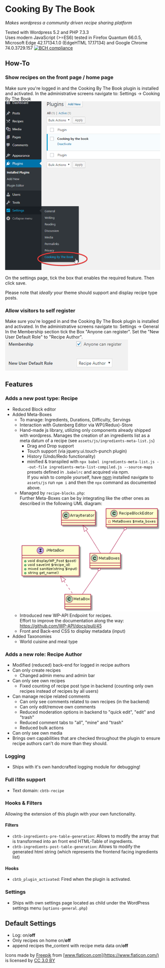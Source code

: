 # Cooking By The Book
_Makes wordpress a community driven recipe sharing platform_

Tested with Wordpress 5.2 and PHP 7.3.3  
Uses modern JavaScript (>=ES6) tested in 
Firefox Quantum 66.0.5, 
Microsoft Edge 42.17134.1.0 (EdgeHTML 17.17134) 
and Google Chrome 74.0.3729.157 
[![BCH compliance](https://bettercodehub.com/edge/badge/hubwoop/Cookig-By-The-Book?branch=master)](https://bettercodehub.com/)

## How-To
### Show recipes on the front page / home page
Make sure you're logged in and the Cooking By The Book plugin is installed and activated.
In the administrative screens navigate to: Settings -> Cooking By The Book
![Image showing where the settings can be found](assets/documentation/cbtb-settings.png)

On the settings page, tick the box that enables the required feature. Then click save.

Please note that _ideally_ your theme should support and display recipe type posts.

### Allow visitors to self register
Make sure you're logged in and the Cooking By The Book plugin is installed and activated.
In the administrative screens navigate to: Settings -> General
In the Membership section tick the Box "Anyone can register".
Set the "New User Default Role" to "Recipe Author".
![Image showing where the registration setting can be found](assets/documentation/anyone-can-register.png)


## Features
### Adds a new post type: Recipe
- Reduced Block editor
- Added Meta-Boxes
    - To manage: Ingredients, Durations, Difficulty, Servings
    - Interaction with Gutenberg Editor via WP(/Redux)-Store
    - Hand-made js library, utilizing only components already shipped with wordpress. Manages the creation of an 
      ingredients list as a meta datum of a recipe (see `assets/js/ingredients-meta-list.js`)
        - Drag and Drop support
        - Touch support (via jquery.ui.touch-punch plugin)
        - History (Undo/Redo functionality)
        - minified & transpiled with 
          `npx babel ingredients-meta-list.js --out-file ingredients-meta-list-compiled.js --source-maps` presets 
          defined in `.babelrc` and acquired via npm.  
          If you wish to compile yourself, have [npm](https://www.npmjs.com/) installed navigate to `assets/js` run 
          `npm i` and then the `npx` command as documented above.
    - Managed by `recipe-blocks.php`:  
      Further Meta-Boxes can be by integrating like the other ones as described in the following UML diagram:
      ![MetaBox UML Diagram](assets/documentation/metaboxplantuml.png)
    - Introduced new WP-API Endpoint for recipes.  
      Effort to improve the documentation along the way: https://github.com/WP-API/docs/pull/45
    - Front and Back-end CSS to display metadata (input)
- Added Taxonomies
    - World cuisine and meal type

### Adds a new role: Recipe Author
- Modified (reduced) back-end for logged in recipe authors
- Can only create recipes
  - Changed admin menu and admin bar
- Can only see own recipes
    - Fixed counting of recipe post type in backend (counting only own recipes instead of recipes by all users)
- Can manage recipe related comments
    - Can only see comments related to own recipes (in the backend)
    - Can only edit/remove own comments
    - Reduced moderation options in backend to "quick edit", "edit" and "trash"
    - Reduced comment tabs to "all", "mine" and "trash"
    - Reduced bulk actions
- Can only see own media
- Brings own capabilities that are checked throughout the plugin to ensure recipe authors can't do more than they 
  should.

### Logging
- Ships with it's own handcrafted logging module for debugging!

### Full i18n support
- Text domain: `cbtb-recipe`

### Hooks & Filters
Allowing the extension of this plugin with your own functionality.

#### Filters
- `cbtb-ingredients-pre-table-generation`: Allows to modify the array that is transformed into an front end HTML-Table 
  of ingredients.
- `cbtb-ingredients-post-table-generation`: Allows to modify the generated html string (which represents the frontend 
  facing ingredients list)
#### Hooks
- `cbtb_plugin_activated`: Fired when the plugin is activated.

### Settings
- Ships with own settings page located as child under the WordPress settings menu (`options-general.php`)

## Default Settings
- Log: on/**off**
- Only recipes on home on/**off**
- append recipes the_content with recipe meta data on/**off**

Icons made by [Freepik](https://www.freepik.com/) from 
[www.flaticon.com](https://www.flaticon.com/) is 
licensed by [CC 3.0 BY](http://creativecommons.org/licenses/by/3.0/)

